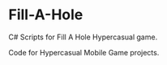 # Fill-A-Hole
 C# Scripts for Fill A Hole Hypercasual game.

Code for Hypercasual Mobile Game projects.